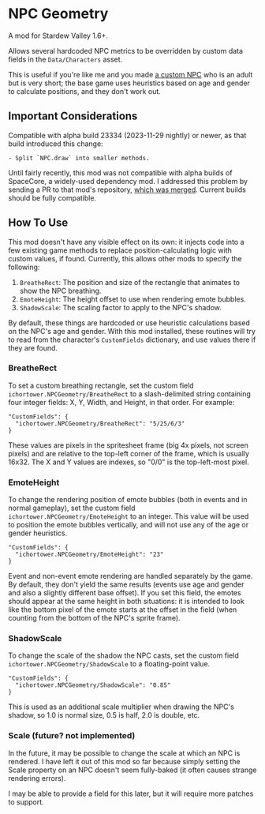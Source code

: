 # NPC Geometry

A mod for Stardew Valley 1.6+.

Allows several hardcoded NPC metrics to be overridden by custom data fields in
the `Data/Characters` asset.

This is useful if you're like me and you made [a custom
NPC](https://github.com/ichortower/HatMouseLacey) who is an adult but is very
short; the base game uses heuristics based on age and gender to calculate
positions, and they don't work out.

## Important Considerations

Compatible with alpha build 23334 (2023-11-29 nightly) or newer, as that build
introduced this change:

    - Split `NPC.draw` into smaller methods.

Until fairly recently, this mod was not compatible with alpha builds of
SpaceCore, a widely-used dependency mod. I addressed this problem by sending a
PR to that mod's repository,
[which was merged](https://github.com/spacechase0/StardewValleyMods/pull/384).
Current builds should be fully compatible.

## How To Use

This mod doesn't have any visible effect on its own: it injects code into a few
existing game methods to replace position-calculating logic with custom values,
if found. Currently, this allows other mods to specify the following:

1. `BreatheRect`: The position and size of the rectangle that animates to show
    the NPC breathing.
2. `EmoteHeight`: The height offset to use when rendering emote bubbles.
3. `ShadowScale`: The scaling factor to apply to the NPC's shadow.

By default, these things are hardcoded or use heuristic calculations based on
the NPC's age and gender. With this mod installed, these routines will try to
read from the character's `CustomFields` dictionary, and use values there if
they are found.

### BreatheRect

To set a custom breathing rectangle, set the custom field
`ichortower.NPCGeometry/BreatheRect` to a slash-delimited string containing
four integer fields: X, Y, Width, and Height, in that order. For example:

    "CustomFields": {
      "ichortower.NPCGeometry/BreatheRect": "5/25/6/3"
    }

These values are pixels in the spritesheet frame (big 4x pixels, not screen
pixels) and are relative to the top-left corner of the frame, which is usually
16x32.  The X and Y values are indexes, so "0/0" is the top-left-most pixel.

### EmoteHeight

To change the rendering position of emote bubbles (both in events and in normal
gameplay), set the custom field `ichortower.NPCGeometry/EmoteHeight` to an
integer. This value will be used to position the emote bubbles vertically, and
will not use any of the age or gender heuristics.

    "CustomFields": {
      "ichortower.NPCGeometry/EmoteHeight": "23"
    }

Event and non-event emote rendering are handled separately by the game. By
default, they don't yield the same results (events use age and gender and also
a slightly different base offset). If you set this field, the emotes should
appear at the same height in both situations: it is intended to look like the
bottom pixel of the emote starts at the offset in the field (when counting from
the bottom of the NPC's sprite frame).

### ShadowScale

To change the scale of the shadow the NPC casts, set the custom field
`ichortower.NPCGeometry/ShadowScale` to a floating-point value.

    "CustomFields": {
      "ichortower.NPCGeometry/ShadowScale": "0.85"
    }

This is used as an additional scale multiplier when drawing the NPC's shadow,
so 1.0 is normal size, 0.5 is half, 2.0 is double, etc.

### Scale (future? not implemented)

In the future, it may be possible to change the scale at which an NPC is
rendered. I have left it out of this mod so far because simply setting the
Scale property on an NPC doesn't seem fully-baked (it often causes strange
rendering errors).

I may be able to provide a field for this later, but it will require more
patches to support.

